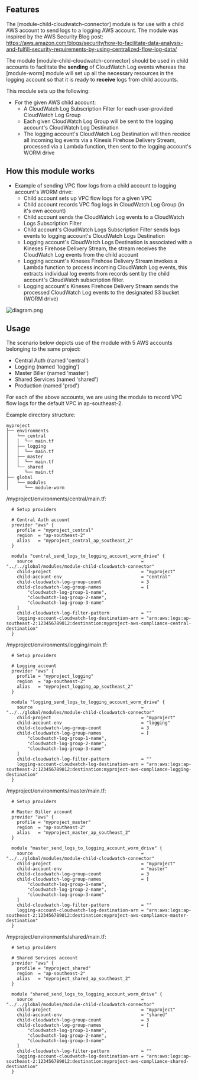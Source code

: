 ## Features

The [module-child-cloudwatch-connector] module is for use with a child AWS account to send logs to a logging AWS account. The module was inspired by the AWS Security Blog post: https://aws.amazon.com/blogs/security/how-to-facilitate-data-analysis-and-fulfill-security-requirements-by-using-centralized-flow-log-data/

The module [module-child-cloudwatch-connector] should be used in child accounts to facilitate the **sending** of CloudWatch Log events whereas the [module-worm] module will set up all the necessary resources in the logging account so that it is ready to **receive** logs from child accounts.

This module sets up the following:

* For the given AWS child account:
    * A CloudWatch Log Subscription Filter for each user-provided CloudWatch Log Group
    * Each given CloudWatch Log Group will be sent to the logging account's CloudWatch Log Destination
    * The logging account's CloudWatch Log Destination will then receice all incoming log events via a Kinesis Firehose Delivery Stream, processed via a Lambda function, then sent to the logging account's WORM drive

## How this module works

* Example of sending VPC flow logs from a child account to logging account's WORM drive:
    * Child account sets up VPC flow logs for a given VPC
    * Child account records VPC flog logs in CloudWatch Log Group (in it's own account)
    * Child account sends the CloudWatch Log events to a CloudWatch Logs Subscription Filter
    * Child account's CloudWatch Logs Subscription Filter sends logs events to logging account's CloudWatch Logs Destination
    * Logging account's CloudWatch Logs Destination is associated with a Kineses Firehose Delivery Stream, the stream receives the CloudWatch Log events from the child account
    * Logging account's Kineses Firehose Delivery Stream invokes a Lambda function to process incoming CloudWatch Log events, this extracts individual log events from records sent by the child account's CloudWatch subscription filter.
    * Logging account's Kineses Firehose Delivery Stream sends the processed CloudWatch Log events to the designated S3 bucket (WORM drive)

![diagram.png](https://bitbucket.org/strutdigital/s-toolbox/raw/master/terraform/module-child-cloudwatch-connector/diagram.png)

## Usage

The scenario below depicts use of the module with 5 AWS accounts belonging to the same project:
* Central Auth (named 'central')
* Logging (named 'logging')
* Master Biller (named 'master')
* Shared Services (named 'shared')
* Production (named 'prod')

For each of the above accounts, we are using the module to record VPC flow logs for the default VPC in ap-southeast-2.

Example directory structure:
```
myproject
├── environments
│   └── central
│   │  └── main.tf
│   ├── logging
│   │  └── main.tf
│   ├── master
│   │  └── main.tf
│   └── shared
│      └── main.tf
├── global
│   └── modules
│      └── module-worm
```

/myproject/environments/central/main.tf:
```
  # Setup providers

  # Central Auth account
  provider "aws" {
    profile = "myproject_central"
    region  = "ap-southeast-2"
    alias   = "myproject_central_ap_southeast_2"
  }

  module "central_send_logs_to_logging_account_worm_drive" {
    source                                         = "../../global/modules/module-child-cloudwatch-connector"
    child-project                                  = "myproject"
    child-account-env                              = "central"
    child-cloudwatch-log-group-count               = 3
    child-cloudwatch-log-group-names               = [
        "cloudwatch-log-group-1-name",
        "cloudwatch-log-group-2-name",
        "cloudwatch-log-group-3-name"
    ]
    child-cloudwatch-log-filter-pattern            = ""
    logging-account-cloudwatch-log-destination-arn = "arn:aws:logs:ap-southeast-2:123456789012:destination:myproject-aws-compliance-central-destination"
  }
```

/myproject/environments/logging/main.tf:
```
  # Setup providers

  # Logging account
  provider "aws" {
    profile = "myproject_logging"
    region  = "ap-southeast-2"
    alias   = "myproject_logging_ap_southeast_2"
  }

  module "logging_send_logs_to_logging_account_worm_drive" {
    source                                         = "../../global/modules/module-child-cloudwatch-connector"
    child-project                                  = "myproject"
    child-account-env                              = "logging"
    child-cloudwatch-log-group-count               = 3
    child-cloudwatch-log-group-names               = [
        "cloudwatch-log-group-1-name",
        "cloudwatch-log-group-2-name",
        "cloudwatch-log-group-3-name"
    ]
    child-cloudwatch-log-filter-pattern            = ""
    logging-account-cloudwatch-log-destination-arn = "arn:aws:logs:ap-southeast-2:123456789012:destination:myproject-aws-compliance-logging-destination"
  }
```

/myproject/environments/master/main.tf:
```
  # Setup providers

  # Master Biller account
  provider "aws" {
    profile = "myproject_master"
    region  = "ap-southeast-2"
    alias   = "myproject_master_ap_southeast_2"
  }

  module "master_send_logs_to_logging_account_worm_drive" {
    source                                         = "../../global/modules/module-child-cloudwatch-connector"
    child-project                                  = "myproject"
    child-account-env                              = "master"
    child-cloudwatch-log-group-count               = 3
    child-cloudwatch-log-group-names               = [
        "cloudwatch-log-group-1-name",
        "cloudwatch-log-group-2-name",
        "cloudwatch-log-group-3-name"
    ]
    child-cloudwatch-log-filter-pattern            = ""
    logging-account-cloudwatch-log-destination-arn = "arn:aws:logs:ap-southeast-2:123456789012:destination:myproject-aws-compliance-master-destination"
  }
```

/myproject/environments/shared/main.tf:
```
  # Setup providers

  # Shared Services account
  provider "aws" {
    profile = "myproject_shared"
    region  = "ap-southeast-2"
    alias   = "myproject_shared_ap_southeast_2"
  }

  module "shared_send_logs_to_logging_account_worm_drive" {
    source                                         = "../../global/modules/module-child-cloudwatch-connector"
    child-project                                  = "myproject"
    child-account-env                              = "shared"
    child-cloudwatch-log-group-count               = 3
    child-cloudwatch-log-group-names               = [
        "cloudwatch-log-group-1-name",
        "cloudwatch-log-group-2-name",
        "cloudwatch-log-group-3-name"
    ]
    child-cloudwatch-log-filter-pattern            = ""
    logging-account-cloudwatch-log-destination-arn = "arn:aws:logs:ap-southeast-2:123456789012:destination:myproject-aws-compliance-shared-destination"
  }
```